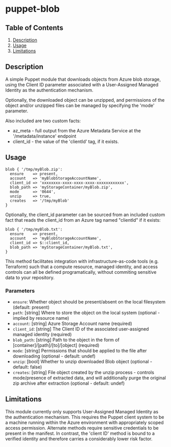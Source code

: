 # puppet-blob

## Table of Contents

1. [Description](#description)
1. [Usage](#usage)
1. [Limitations](#limitations)

## Description

A simple Puppet module that downloads objects from Azure blob storage, using the Client ID
parameter associated with a User-Assigned Managed Identity as the authentication mechanism.

Optionally, the downloaded object can be unzipped, and permissions of the object and/or 
unzipped files can be managed by specifying the 'mode' parameter.

Also included are two custom facts:
- az_meta - full output from the Azure Metadata Service at the '/metadata/instance' endpoint
- client_id - the value of the 'clientId' tag, if it exists.

## Usage

```
blob { '/tmp/myBlob.zip':
  ensure    => present,
  account   => 'myBlobStorageAccountName',
  client_id => 'xxxxxxxx-xxxx-xxxx-xxxx-xxxxxxxxxxxx',
  blob_path => 'myStorageContainer/myBlob.zip',
  mode      => '0644',
  unzip     => true,
  creates   => '/tmp/myBlob'
}
```

Optionally, the client_id parameter can be sourced from an included custom fact that reads
the client_id from an Azure tag named "clientId" if it exists:

```
blob { '/tmp/myBlob.txt':
  ensure    => present,
  account   => 'myBlobStorageAccountName',
  client_id => $::client_id,
  blob_path => 'myStorageContainer/myBlob.txt',
}
```

This method facilitates integration with infrastructure-as-code tools (e.g. Terraform)
such that a compute resource, managed identity, and access controls can all be defined 
programatically, without commiting sensitive data to your repository.

### Parameters
* `ensure`: Whether object should be present/absent on the local filesystem (default: present)
* `path`: \[string\] Where to store the object on the local system (optional - implied by resource name)
* `account`: \[string\] Azure Storage Account name (required)
* `client_id`: \[string\] The Client ID of the associated user-assigned managed identity (required)
* `blob_path`: \[string\] Path to the object in the form of \[container\]/\[path\]/\[to\]/\[object\] (required)
* `mode`: \[string\] Permissions that should be applied to the file after downloading (optional - default: undef)
* `unzip`: \[bool\] Whether to unzip downloaded Blob object (optional - default: false)
* `creates`: \[string\] File object created by the unzip process - controls mode/presence of extracted data, and will additionally purge the original zip archive after extraction (optional - default: undef) 

## Limitations

This module currently only supports User-Assigned Managed Identity as the authentication
mechanism. This requires the Puppet client system to be a machine running within the Azure
environment with appropriately scoped access permission. Alternate methods require sensitive
credentials to be present in the manifest. In contrast, the 'client ID' method is bound to
a verified identity and therefore carries a considerably lower risk factor.